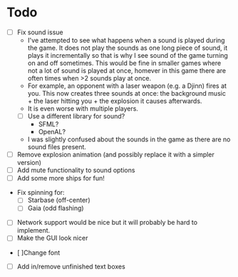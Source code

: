 Todo
=====

* [ ] Fix sound issue
  * I've attempted to see what happens when a sound is played during the game. It does not play the sounds as one long piece of sound, it plays it incrementally so that is why I see sound of the game turning on and off sometimes. This would be fine in smaller games where not a lot of sound is played at once, homever in this game there are often times when >2 sounds play at once.
  * For example, an opponent with a laser weapon (e.g. a Djinn) fires at you. This now creates three sounds at once: the background music + the laser hitting you + the explosion it causes afterwards.
  * It is even worse with multiple players.
  * [ ] Use a different library for sound?
    * SFML?
    * OpenAL?
  * I was slightly confused about the sounds in the game as there are no sound files present. 
* [ ] Remove explosion animation (and possibly replace it with a simpler version)
* [ ] Add mute functionality to sound options
* [ ] Add some more ships for fun!
* Fix spinning for:
  * [ ] Starbase (off-center)
  * [ ] Gaia (odd flashing)
* [ ] Network support would be nice but it will probably be hard to implement. 
* [ ] Make the GUI look nicer
 * [ ]Change font
 * [ ] Add in/remove unfinished text boxes
